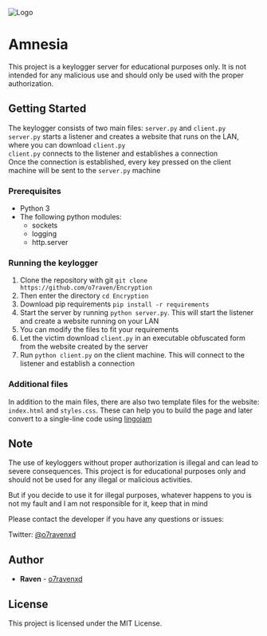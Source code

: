 
![Logo](https://i.ibb.co/znvCGpk/linkedin-banner-image-1.png)
# Amnesia

This project is a keylogger server for educational purposes only. It is not intended for any malicious use and should only be used with the proper authorization.

## Getting Started

The keylogger consists of two main files: `server.py` and `client.py`</br>
`server.py` starts a listener and creates a website that runs on the LAN, where you can download `client.py`</br> 
`client.py` connects to the listener and establishes a connection</br>
Once the connection is established, every key pressed on the client machine will be sent to the `server.py` machine

### Prerequisites

- Python 3
- The following python modules:
  - sockets
  - logging
  - http.server

### Running the keylogger
1. Clone the repository with git `git clone https://github.com/o7raven/Encryption`
2. Then enter the directory `cd Encryption`
3. Download pip requirements `pip install -r requirements`
4. Start the server by running `python server.py`. This will start the listener and create a website running on your LAN
5. You can modify the files to fit your requirements
6. Let the victim download `client.py` in an executable obfuscated form from the website created by the server
7. Run `python client.py` on the client machine. This will connect to the listener and establish a connection

### Additional files

In addition to the main files, there are also two template files for the website: `index.html` and `styles.css`. These can help you to build the page and later convert to a single-line code using [lingojam](https://lingojam.com/TexttoOneLine)

## Note

The use of keyloggers without proper authorization is illegal and can lead to severe consequences. This project is for educational purposes only and should not be used for any illegal or malicious activities.

But if you decide to use it for illegal purposes, whatever happens to you is not my fault and I am not responsible for it, keep that in mind

Please contact the developer if you have any questions or issues:

Twitter: [@o7ravenxd](https://twitter.com/o7ravenxd)

## Author

- **Raven** - [o7ravenxd](https://github.com/o7raven)

## License

This project is licensed under the MIT License.
